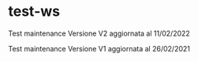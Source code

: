 # test-ws
Test maintenance Versione V2 aggiornata al 11/02/2022

Test maintenance Versione V1 aggiornata al 26/02/2021
